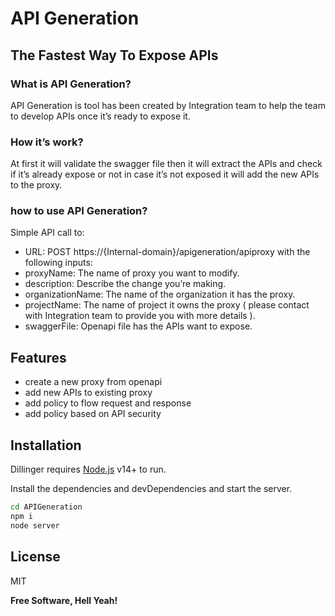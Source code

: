 # API Generation
## The Fastest Way To Expose APIs

### What is API Generation?
API Generation is tool has been created by Integration team to help the team to develop APIs once it’s ready to expose it.

### How it’s work? 
At first it will validate the swagger file then it will extract the APIs and check if it’s already expose or not in case it’s not exposed it will add the new APIs to the proxy.


### how to use API Generation?
Simple API call to:
 - URL: POST https://{Internal-domain}/apigeneration/apiproxy
with the following inputs:
 - proxyName: The name of proxy you want to modify.
  - description: Describe the change you’re making.
 - organizationName: The name of the organization it has the proxy.
 - projectName: The name of project it owns the proxy ( please contact with Integration team to provide you with more details ).
 - swaggerFile: Openapi file has the APIs want to expose.

## Features

- create a new proxy from openapi
- add new APIs to existing proxy
- add policy to flow request and response
- add policy based on API security


## Installation

Dillinger requires [Node.js](https://nodejs.org/) v14+ to run.

Install the dependencies and devDependencies and start the server.

```sh
cd APIGeneration
npm i
node server
```

## License

MIT

**Free Software, Hell Yeah!**
